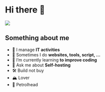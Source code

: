 # Hi there 👋

![](https://komarev.com/ghpvc/?username=nicoloarioli)

## Something about me
<!--
**nicoloarioli/nicoloarioli** is a ✨ _special_ ✨ repository because its `README.md` (this file) appears on your GitHub profile.
Here are some ideas to get you started:
-->
- 🔭 I manage **IT activities**
- 🔨 Sometimes I do **websites, tools, script, ...**
- 🌱 I’m currently learning **to improve coding**
- 💬 Ask me about **Self-hosting**
- 🛠 Build not buy
- 🏔 Lover
- 🚗 Petrolhead
<!--
- 👯 I’m looking to collaborate on ...
- 🤔 I’m looking for help with ...
-->

<!--
- 📫 How to reach me: ...
- 😄 Pronouns: ...
- ⚡ Fun fact: ...
-->

